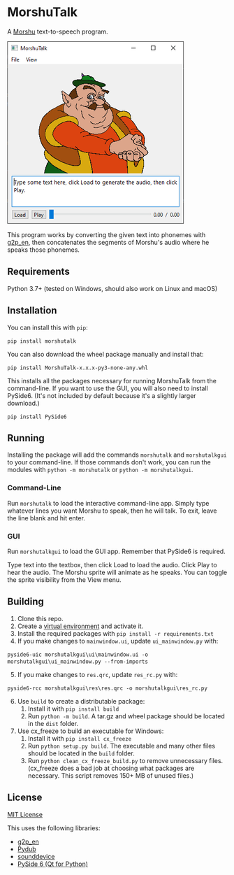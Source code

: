 # MorshuTalk

A [Morshu](https://knowyourmeme.com/memes/morshu) text-to-speech program.

![](screenshot.png)

This program works by converting the given text into phonemes with [g2p_en](https://pypi.org/project/g2p-en/), then
concatenates the segments of Morshu's audio where he speaks those phonemes.

## Requirements
Python 3.7+ (tested on Windows, should also work on Linux and macOS)

## Installation
You can install this with `pip`:

    pip install morshutalk

You can also download the wheel package manually and install that:

    pip install MorshuTalk-x.x.x-py3-none-any.whl

This installs all the packages necessary for running MorshuTalk from the command-line. If you want to use the GUI, you
will also need to install PySide6. (It's not included by default because it's a slightly larger download.)

    pip install PySide6

## Running
Installing the package will add the commands `morshutalk` and `morshutalkgui` to your command-line. If those commands
don't work, you can run the modules with `python -m morshutalk` or `python -m morshutalkgui`.

### Command-Line
Run `morshutalk` to load the interactive command-line app. Simply type whatever lines you want Morshu to speak, then he
will talk. To exit, leave the line blank and hit enter.

### GUI
Run `morshutalkgui` to load the GUI app. Remember that PySide6 is required.

Type text into the textbox, then click Load to load the audio. Click Play to hear the audio. The Morshu sprite will
animate as he speaks. You can toggle the sprite visibility from the View menu.

## Building
1. Clone this repo.
2. Create a [virtual environment](https://docs.python.org/3/tutorial/venv.html) and activate it.
3. Install the required packages with `pip install -r requirements.txt`
4. If you make changes to `mainwindow.ui`, update `ui_mainwindow.py` with:
```commandline
pyside6-uic morshutalkgui\ui\mainwindow.ui -o morshutalkgui\ui_mainwindow.py --from-imports
```
5. If you make changes to `res.qrc`, update `res_rc.py` with:
```commandline
pyside6-rcc morshutalkgui\res\res.qrc -o morshutalkgui\res_rc.py
```
6. Use `build` to create a distributable package:
    1. Install it with `pip install build`
    2. Run `python -m build`. A tar.gz and wheel package should be located in the `dist` folder.
7. Use cx_freeze to build an executable for Windows:
    1. Install it with `pip install cx_freeze`
    2. Run `python setup.py build`. The executable and many other files should be located in the `build` folder.
    3. Run `python clean_cx_freeze_build.py` to remove unnecessary files. (cx_freeze does a bad job at choosing what
       packages are necessary. This script removes 150+ MB of unused files.)

## License
[MIT License](LICENSE.txt)

This uses the following libraries:
* [g2p_en](https://pypi.org/project/g2p-en/)
* [Pydub](http://pydub.com/)
* [sounddevice](https://pypi.org/project/sounddevice/)
* [PySide 6 (Qt for Python)](https://wiki.qt.io/Qt_for_Python)
